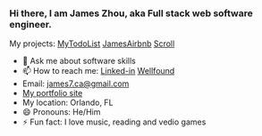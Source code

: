 ### Hi there, I am James Zhou, aka Full stack web software engineer.

My projects:
[MyTodoList](https://my-todo-list-zs7q.onrender.com)
[JamesAirbnb](https://james-airbnb.onrender.com)
[Scroll](https://scrollr.onrender.com/)
- 💬 Ask me about software skills 
- 📫 How to reach me: [Linked-in](https://www.linkedin.com/in/james-zhou-a6584672/)  [Wellfound](https://wellfound.com/u/james-zhou-17)
- Email: james7.ca@gmail.com
- [My portfolio site](https://james7z.github.io/)
- My location: Orlando, FL 
- 😄 Pronouns: He/Him
- ⚡ Fun fact: I love music, reading and vedio games
<!--
**James7z/James7z** is a ✨ _special_ ✨ repository because its `README.md` (this file) appears on your GitHub profile.

Here are some ideas to get you started:
- 👯 I’m looking to collaborate on ...
- 🤔 I’m looking for help with ...

 -->

